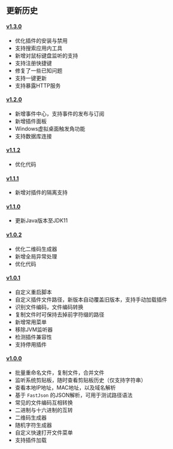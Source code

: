 ## 更新历史

#### [v1.3.0](http://share.qiniu.easepan.xyz/tool/wetool/wetool-1.3.0.zip)

- 优化插件的安装与禁用
- 支持搜索应用内工具
- 新增对鼠标键盘监听的支持
- 支持注册快捷键
- 修复了一些已知问题
- 支持一键更新
- 支持暴露HTTP服务

#### [v1.2.0](http://share.qiniu.easepan.xyz/tool/wetool/wetool-1.2.0.zip)

- 新增事件中心，支持事件的发布与订阅
- 新增插件面板
- Windows虚拟桌面触发角功能
- 支持数据库连接

#### [v1.1.2](http://share.qiniu.easepan.xyz/tool/wetool/wetool-1.1.2.zip)

- 优化代码

#### [v1.1.1](http://share.qiniu.easepan.xyz/tool/wetool/wetool-1.1.1.zip)

- 新增对插件的隔离支持

#### [v1.1.0](http://share.qiniu.easepan.xyz/tool/wetool/wetool-1.1.0.zip)

- 更新Java版本至JDK11

#### [v1.0.2](http://share.qiniu.easepan.xyz/tool/wetool/wetool-1.0.2.zip)

- 优化二维码生成器
- 新增全局异常处理
- 优化代码

#### [v1.0.1](http://share.qiniu.easepan.xyz/tool/wetool/wetool-1.0.1.zip)

- 自定义重启脚本
- 自定义插件文件路径，新版本自动覆盖旧版本，支持手动加载插件
- 识别文件编码，文件编码转换
- 复制文件时可保持去掉前字符缀的路径
- 新增常用菜单
- 移除JVM监听器
- 检测插件兼容性
- 支持停用插件

#### [v1.0.0](http://share.qiniu.easepan.xyz/tool/wetool/wetool.zip)

- 批量重命名文件，复制文件，合并文件
- 监听系统剪贴板，随时查看剪贴板历史（仅支持字符串）
- 查看本地IP地址，MAC地址，以及域名解析
- 基于 `FastJson` 的JSON解析，可用于测试路径语法
- 常见的文件编码互相转换
- 二进制与十六进制的互转
- 二维码生成器
- 随机字符生成器
- 自定义快速打开文件菜单
- 支持插件加载

